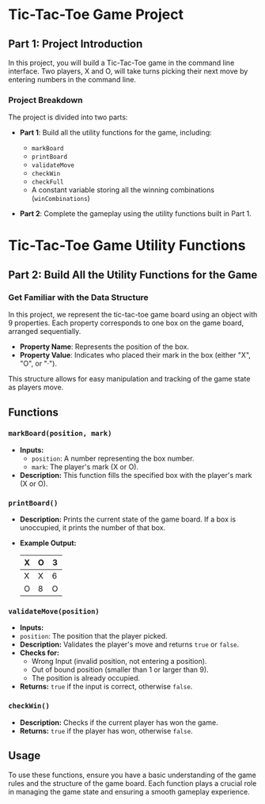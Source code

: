 # Tic-Tac-Toe Game Project

## Part 1: Project Introduction

In this project, you will build a Tic-Tac-Toe game in the command line interface. Two players, X and O, will take turns picking their next move by entering numbers in the command line.

### Project Breakdown

The project is divided into two parts:

- **Part 1**: Build all the utility functions for the game, including:
  - `markBoard`
  - `printBoard`
  - `validateMove`
  - `checkWin`
  - `checkFull`
  - A constant variable storing all the winning combinations (`winCombinations`)

- **Part 2**: Complete the gameplay using the utility functions built in Part 1.

# Tic-Tac-Toe Game Utility Functions

## Part 2: Build All the Utility Functions for the Game

### Get Familiar with the Data Structure

In this project, we represent the tic-tac-toe game board using an object with 9 properties. Each property corresponds to one box on the game board, arranged sequentially.

- **Property Name**: Represents the position of the box.
- **Property Value**: Indicates who placed their mark in the box (either "X", "O", or "·").

This structure allows for easy manipulation and tracking of the game state as players move.

## Functions

### `markBoard(position, mark)`
- **Inputs:**
  - `position`: A number representing the box number.
  - `mark`: The player's mark (X or O).
- **Description:** This function fills the specified box with the player's mark (X or O).

### `printBoard()`
- **Description:** Prints the current state of the game board. If a box is unoccupied, it prints the number of that box.
- **Example Output:**

  | X | O | 3 |
  |---|---|---|
  | X | X | 6 |
  | O | 8 | O |


### `validateMove(position)`
- **Inputs:**
- `position`: The position that the player picked.
- **Description:** Validates the player's move and returns `true` or `false`.
- **Checks for:**
  - Wrong Input (invalid position, not entering a position).
  - Out of bound position (smaller than 1 or larger than 9).
  - The position is already occupied.
- **Returns:** `true` if the input is correct, otherwise `false`.

### `checkWin()`
- **Description:** Checks if the current player has won the game.
- **Returns:** `true` if the player has won, otherwise `false`.

## Usage

To use these functions, ensure you have a basic understanding of the game rules and the structure of the game board. Each function plays a crucial role in managing the game state and ensuring a smooth gameplay experience.

